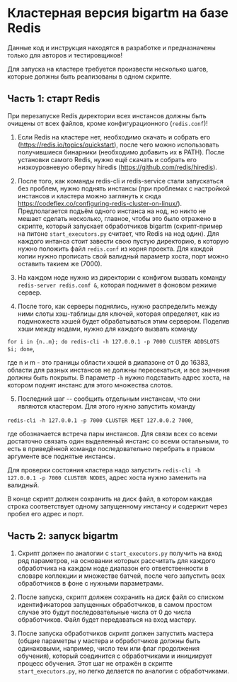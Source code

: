 # Кластерная версия bigartm на базе Redis

Данные код и инструкция находятся в разработке и предназначены только для авторов и тестировщиков!

Для запуска на кластере требуется произвести несколько шагов, которые должны быть реализованы в одном скрипте.

## Часть 1: старт Redis

При перезапуске Redis директории всех инстансов должны быть очищены от всех файлов, кроме конфигурационного (```redis.conf```)!

1) Если Redis на кластере нет, необходимо скачать и собрать его (https://redis.io/topics/quickstart), после чего можно использовать получившиеся бинарники (необходимо добавить их в PATH). После установки самого Redis, нужно ещё скачать и собрать его низкоуровневую обертку hiredis (https://github.com/redis/hiredis).

2) После того, как команды redis-cli и redis-service стали запускаться без проблем, нужно поднять инстансы (при проблемах с настройкой инстансов и кластера можно заглянуть к сюда https://codeflex.co/configuring-redis-cluster-on-linux/). Предполагается подъём одного инстанса на нод, но никто не мешает сделать несколько, главное, чтобы это было отражено в скрипте, который запускает обработчиков bigartm (скрипт-пример на питоне ```start_executors.py``` считает, что Redis на нод один). Для каждого интанса стоит завести свою пустую директорию, в которую нужно положить файл ```redis.conf``` из корня проекта. Для каждой копии нужно прописать свой валидный параметр хоста, порт можно оставить такием же (7000).

3) На каждом ноде нужно из директории с конфигом вызвать команду ```redis-server redis.conf &```, которая поднимет в фоновом режиме сервер.

4) После того, как серверы поднялись, нужно распределить между ними слоты хэш-таблицы для ключей, которая определяет, как из подмножеств хэшей будет обрабатываться этим сервером. Поделив хэши между нодами, нужно для каждого вызвать команду

```for i in {n..m}; do redis-cli -h 127.0.0.1 -p 7000 CLUSTER ADDSLOTS $i; done```,

где n и m - это границы области хэшей в диапазоне от 0 до 16383, области для разных инстансов не должны пересекаться, и все значения должны быть покрыты. В параметр ```-h``` нужно подставить адрес хоста, на котором поднят инстанс для этого множества слотов.

5) Последний шаг -- сообщить отдельным инстансам, что они являются кластером. Для этого нужно запустить команду

```redis-cli -h 127.0.0.1 -p 7000 CLUSTER MEET 127.0.0.2 7000```,

где обозначается встреча пары инстансов. Для связи всех со всеми достаточно связать один выделенный инстанс со всеми остальными, то есть в приведённой команде последовательно перебрать в правом аргументе все поднятые инстансы.

Для проверки состояния кластера надо запустить ```redis-cli -h 127.0.0.1 -p 7000 CLUSTER NODES```, адрес хоста нужно заменить на валидный.

В конце скрипт должен сохранить на диск файл, в котором каждая строка соответствует одному запущенному инстансу и содержит через пробел его адрес и порт.

## Часть 2: запуск bigartm

1) Скрипт должен по аналогии с ```start_executors.py``` получить на вход ряд параметров, на основании которых рассчитать для каждого обработчика на каждом ноде диапазон его ответственности в словаре коллекции и множестве батчей, после чего запустить всех обработчиков в фоне с нужными параметрами.

2) После запуска, скрипт должен сохранить на диск файл со списком идентификаторов запущенных обработчиков, в самом простом случае это будут последовательные числа от 0 до числа обработчиков. Файл будет передаваться на вход мастеру.

3) После запуска обработчиков скрипт должен запустить мастера (общие параметры у мастера и обработчиков должны быть одинаковыми, например, число тем или флаг продолжения обучения), который соединится с обработчиками и инициирует процесс обучения. Этот шаг не отражён в скрипте ```start_executors.py```, но легко делается по аналогии с обработчиками.